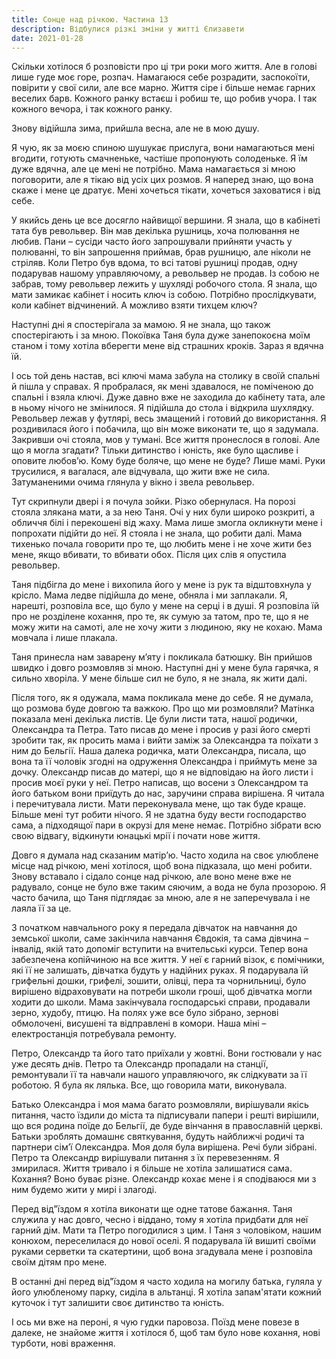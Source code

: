 ```yaml
---
title: Сонце над річкою. Частина 13
description: Відбулися різкі зміни у житті Єлизавети
date: 2021-01-28
---
```


Скільки хотілося б розповісти про ці три роки мого життя. Але в голові лише гуде моє горе, розпач. Намагаюся себе розрадити, заспокоїти, повірити у свої сили, але все марно. Життя сіре і більше немає гарних веселих барв. Кожного ранку встаєш і робиш те, що робив учора. І так кожного вечора, і так кожного ранку.

Знову відійшла зима, прийшла весна, але не в мою душу.

Я чую, як за моєю спиною шушукає прислуга, вони намагаються мені вгодити, готують смачненьке, частіше пропонують солоденьке. Я їм дуже вдячна, але це мені не потрібно. Мама намагається зі мною поговорити, але я тікаю від усіх цих розмов. Я наперед знаю, що вона скаже і мене це дратує. Мені хочеться тікати, хочеться заховатися і від себе.

У якийсь день це все досягло найвищої вершини. Я знала, що в кабінеті тата був револьвер. Він мав декілька рушниць, хоча полювання не любив. Пани – сусіди часто його запрошували прийняти участь у полюванні, то він запрошення приймав, брав рушницю, але ніколи не стріляв. Коли Петро був вдома, то всі татові рушниці продав, одну подарував нашому управляючому, а револьвер не продав. Із собою не забрав, тому револьвер лежить у шухляді робочого стола. Я знала, що мати замикає кабінет і носить ключ із собою. Потрібно прослідкувати, коли кабінет відчинений. А можливо взяти тихцем ключ?

Наступні дні я спостерігала за мамою. Я не знала, що також спостерігають і за мною. Покоївка Таня була дуже занепокоєна моїм станом і тому хотіла вберегти мене від страшних кроків. Зараз я вдячна їй.

І ось той день настав, всі ключі мама забула на столику в своїй спальні й пішла у справах. Я пробралася, як мені здавалося, не поміченою до спальні і взяла ключі. Дуже давно вже не заходила до кабінету тата, але в ньому нічого не змінилося. Я підійшла до стола і відкрила шухлядку. Револьвер лежав у футлярі, весь змащений і готовий до використання. Я роздивилася його і побачила, що він може виконати те, що я задумала. Закривши очі стояла, мов у тумані. Все життя пронеслося в голові. Але що я могла згадати? Тільки дитинство і юність, яке було щасливе і оповите любов’ю. Кому буде боляче, що мене не буде? Лише мамі. Руки трусилися, я вагалася, але відчувала, що жити вже не сила. Затуманеними очима глянула у вікно і звела револьвер.

Тут скрипнули двері і я почула зойки. Різко обернулася. На порозі стояла злякана мати, а за нею Таня. Очі у них були широко розкриті, а обличчя білі і перекошені від жаху. Мама лише змогла окликнути мене і попрохати підійти до неї. Я стояла і не знала, що робити далі. Мама тихенько почала говорити про те, що любить мене і не хоче жити без мене, якщо вбивати, то вбивати обох. Після цих слів я опустила револьвер.

Таня підбігла до мене і вихопила його у мене із рук та відштовхнула у крісло. Мама ледве підійшла до мене, обняла і ми заплакали. Я, нарешті, розповіла все, що було у мене на серці і в душі. Я розповіла їй про не розділене кохання, про те, як сумую за татом, про те, що я не можу жити на самоті, але не хочу жити з людиною, яку не кохаю. Мама мовчала і лише плакала.

Таня принесла нам заварену м’яту і покликала батюшку. Він прийшов швидко і довго розмовляв зі мною. Наступні дні у мене була гарячка, я сильно хворіла. У мене більше сил не було, я не знала, як жити далі.

Після того, як я одужала, мама покликала мене до себе. Я не думала, що розмова буде довгою та важкою. Про що ми розмовляли? Матінка показала мені декілька листів. Це були листи тата, нашої родички, Олександра та Петра. Тато писав до мене і просив у разі його смерті зробити так, як просить мама і вийти заміж за Олександра та поїхати з ним до Бельгії. Наша далека родичка, мати Олександра, писала, що вона та її чоловік згодні на одруження Олександра і приймуть мене за дочку. Олександр писав до матері, що я не відповідаю на його листи і просив моєї руки у неї. Петро написав, що восени з Олександром та його батьком вони приїдуть до нас, заручини справа вирішена. Я читала і перечитувала листи. Мати переконувала мене, що так буде краще. Більше мені тут робити нічого. Я не здатна буду вести господарство сама, а підходящої пари в окрузі для мене немає. Потрібно зібрати всю свою відвагу, відкинути юнацькі мрії і почати нове життя.

Довго я думала над сказаним матір’ю. Часто ходила на своє улюблене місце над річкою, мені хотілося, щоб вона підказала, що мені робити. Знову вставало і сідало сонце над річкою, але воно мене вже не радувало, сонце не було вже таким сяючим, а вода не була прозорою. Я часто бачила, що Таня підглядає за мною, але я не заперечувала і не лаяла її за це.

З початком навчального року я передала дівчаток на навчання до земської школи, саме закінчила навчання Євдокія, та сама дівчина – інвалід, якій тато допоміг вступити на вчительські курси. Тепер вона забезпечена копійчиною на все життя. У неї є гарний візок, є помічники, які її не залишать, дівчатка будуть у надійних руках. Я подарувала їй грифельні дошки, грифелі, зошити, олівці, пера та чорнильниці, було вирішено відраховувати на потреби школи гроші, щоб дівчатка могли ходити до школи. Мама закінчувала господарські справи, продавали зерно, худобу, птицю. На полях уже все було зібрано, зернові обмолочені, висушені та відправлені в комори. Наша міні – електростанція потребувала ремонту.

Петро, Олександр та його тато приїхали у жовтні. Вони гостювали у нас уже десять днів. Петро та Олександр пропадали на станції, ремонтували її та навчали нашого управляючого, як слідкувати за її роботою. Я була як лялька. Все, що говорила мати, виконувала.

Батько Олександра і моя мама багато розмовляли, вирішували якісь питання, часто їздили до міста та підписували папери і решті вирішили, що вся родина поїде до Бельгії, де буде вінчання в православній церкві.  Батьки зроблять  домашнє  святкування, будуть найближчі родичі та партнери сім’ї Олександра. Моя доля була вирішена. Речі були зібрані. Петро та Олександр вирішували питання з їх перевезенням. Я змирилася. Життя тривало і я більше не хотіла залишатися сама. Кохання? Воно буває різне. Олександр кохає мене і я сподіваюся ми з ним будемо жити у мирі і злагоді.

Перед від"їздом я хотіла виконати ще одне татове бажання. Таня служила у нас довго, чесно і віддано, тому я хотіла придбати для неї гарний дім. Мати та Петро погодилися з цим. І Таня з чоловіком, нашим конюхом, переселилася до нової оселі. Я подарувала їй вишиті своїми руками серветки та скатертини, щоб вона згадувала мене і розповіла своїм дітям про мене.

В останні дні перед від"їздом я часто ходила на могилу батька, гуляла у його улюбленому парку, сиділа в альтанці. Я хотіла запам'ятати кожний куточок і тут залишити своє дитинство та юність.

І ось ми вже на пероні, я чую гудки паровоза. Поїзд мене повезе в далеке, не знайоме життя і хотілося б, щоб там було нове кохання, нові турботи, нові враження.

